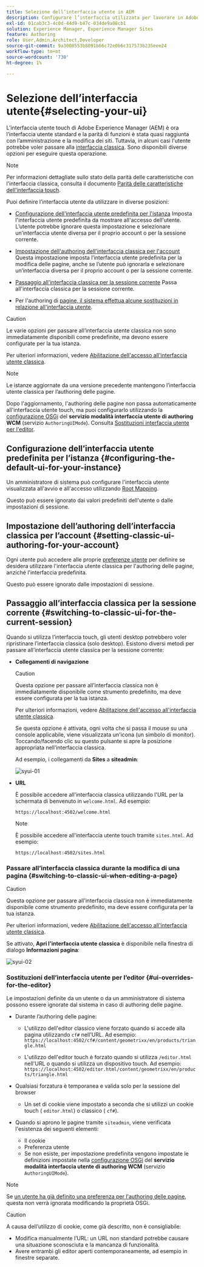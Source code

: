 ```yaml
---
title: Selezione dell’interfaccia utente in AEM
description: Configurare l’interfaccia utilizzata per lavorare in Adobe Experience Manager 6.5.
exl-id: 01cab3c3-4c0d-44d9-b47c-034de9a08cb1
solution: Experience Manager, Experience Manager Sites
feature: Authoring
role: User,Admin,Architect,Developer
source-git-commit: 9a3008553b8091b66c72e0b6c317573b235eee24
workflow-type: tm+mt
source-wordcount: '738'
ht-degree: 1%

---
```


# Selezione dell’interfaccia utente{#selecting-your-ui}

L’interfaccia utente touch di Adobe Experience Manager (AEM) è ora l’interfaccia utente standard e la parità di funzioni è stata quasi raggiunta con l’amministrazione e la modifica dei siti. Tuttavia, in alcuni casi l&#39;utente potrebbe voler passare alla [interfaccia classica](/help/sites-classic-ui-authoring/classicui.md). Sono disponibili diverse opzioni per eseguire questa operazione.

>[!NOTE]
>
>Per informazioni dettagliate sullo stato della parità delle caratteristiche con l&#39;interfaccia classica, consulta il documento [Parità delle caratteristiche dell&#39;interfaccia touch](/help/release-notes/touch-ui-features-status.md).

Puoi definire l’interfaccia utente da utilizzare in diverse posizioni:

* [Configurazione dell&#39;interfaccia utente predefinita per l&#39;istanza](#configuring-the-default-ui-for-your-instance)
Imposta l&#39;interfaccia utente predefinita da mostrare all&#39;accesso dell&#39;utente. L’utente potrebbe ignorare questa impostazione e selezionare un’interfaccia utente diversa per il proprio account o per la sessione corrente.

* [Impostazione dell&#39;authoring dell&#39;interfaccia classica per l&#39;account](/help/sites-authoring/select-ui.md#setting-classic-ui-authoring-for-your-account)
Questa impostazione imposta l’interfaccia utente predefinita per la modifica delle pagine, anche se l’utente può ignorarla e selezionare un’interfaccia diversa per il proprio account o per la sessione corrente.

* [Passaggio all&#39;interfaccia classica per la sessione corrente](#switching-to-classic-ui-for-the-current-session)
Passa all&#39;interfaccia classica per la sessione corrente.

* Per l&#39;authoring di [ pagine, il sistema effettua alcune sostituzioni in relazione all&#39;interfaccia utente](#ui-overrides-for-the-editor).

>[!CAUTION]
>
>Le varie opzioni per passare all’interfaccia utente classica non sono immediatamente disponibili come predefinite, ma devono essere configurate per la tua istanza.
>
>Per ulteriori informazioni, vedere [Abilitazione dell&#39;accesso all&#39;interfaccia utente classica](/help/sites-administering/enable-classic-ui.md).

>[!NOTE]
>
>Le istanze aggiornate da una versione precedente mantengono l’interfaccia utente classica per l’authoring delle pagine.
>
>Dopo l&#39;aggiornamento, l&#39;authoring delle pagine non passa automaticamente all&#39;interfaccia utente touch, ma puoi configurarlo utilizzando la [configurazione OSGi](/help/sites-deploying/configuring-osgi.md) del **servizio modalità interfaccia utente di authoring WCM** (servizio `AuthoringUIMode`). Consulta [Sostituzioni interfaccia utente per l&#39;editor](#ui-overrides-for-the-editor).

## Configurazione dell’interfaccia utente predefinita per l’istanza {#configuring-the-default-ui-for-your-instance}

Un amministratore di sistema può configurare l&#39;interfaccia utente visualizzata all&#39;avvio e all&#39;accesso utilizzando [Root Mapping](/help/sites-deploying/osgi-configuration-settings.md#daycqrootmapping).

Questo può essere ignorato dai valori predefiniti dell&#39;utente o dalle impostazioni di sessione.

## Impostazione dell’authoring dell’interfaccia classica per l’account {#setting-classic-ui-authoring-for-your-account}

Ogni utente può accedere alle proprie [preferenze utente](/help/sites-authoring/user-properties.md#userpreferences) per definire se desidera utilizzare l&#39;interfaccia utente classica per l&#39;authoring delle pagine, anziché l&#39;interfaccia predefinita.

Questo può essere ignorato dalle impostazioni di sessione.

## Passaggio all’interfaccia classica per la sessione corrente {#switching-to-classic-ui-for-the-current-session}

Quando si utilizza l’interfaccia touch, gli utenti desktop potrebbero voler ripristinare l’interfaccia classica (solo desktop). Esistono diversi metodi per passare all’interfaccia utente classica per la sessione corrente:

* **Collegamenti di navigazione**

  >[!CAUTION]
  >
  >Questa opzione per passare all’interfaccia classica non è immediatamente disponibile come strumento predefinito, ma deve essere configurata per la tua istanza.
  >
  >
  >Per ulteriori informazioni, vedere [Abilitazione dell&#39;accesso all&#39;interfaccia utente classica](/help/sites-administering/enable-classic-ui.md).

  Se questa opzione è attivata, ogni volta che si passa il mouse su una console applicabile, viene visualizzata un&#39;icona (un simbolo di monitor). Toccando/facendo clic su questo pulsante si apre la posizione appropriata nell’interfaccia classica.

  Ad esempio, i collegamenti da **Sites** a **siteadmin**:

  ![syui-01](assets/syui-01.png)

* **URL**

  È possibile accedere all&#39;interfaccia classica utilizzando l&#39;URL per la schermata di benvenuto in `welcome.html`. Ad esempio:

  `https://localhost:4502/welcome.html`

  >[!NOTE]
  >
  >È possibile accedere all&#39;interfaccia utente touch tramite `sites.html`. Ad esempio:
  >
  >
  >`https://localhost:4502/sites.html`

### Passare all’interfaccia classica durante la modifica di una pagina {#switching-to-classic-ui-when-editing-a-page}

>[!CAUTION]
>
>Questa opzione per passare all’interfaccia classica non è immediatamente disponibile come strumento predefinito, ma deve essere configurata per la tua istanza.
>
>Per ulteriori informazioni, vedere [Abilitazione dell&#39;accesso all&#39;interfaccia utente classica](/help/sites-administering/enable-classic-ui.md).

Se attivato, **Apri l&#39;interfaccia utente classica** è disponibile nella finestra di dialogo **Informazioni pagina**:

![syui-02](assets/syui-02.png)

### Sostituzioni dell’interfaccia utente per l’editor {#ui-overrides-for-the-editor}

Le impostazioni definite da un utente o da un amministratore di sistema possono essere ignorate dal sistema in caso di authoring delle pagine.

* Durante l’authoring delle pagine:

   * L&#39;utilizzo dell&#39;editor classico viene forzato quando si accede alla pagina utilizzando `cf#` nell&#39;URL. Ad esempio:
     `https://localhost:4502/cf#/content/geometrixx/en/products/triangle.html`

   * L&#39;utilizzo dell&#39;editor touch è forzato quando si utilizza `/editor.html` nell&#39;URL o quando si utilizza un dispositivo touch. Ad esempio:
     `https://localhost:4502/editor.html/content/geometrixx/en/products/triangle.html`

* Qualsiasi forzatura è temporanea e valida solo per la sessione del browser

   * Un set di cookie viene impostato a seconda che si utilizzi un cookie touch ( `editor.html`) o classico ( `cf#`).

* Quando si aprono le pagine tramite `siteadmin`, viene verificata l&#39;esistenza dei seguenti elementi:

   * Il cookie
   * Preferenza utente
   * Se non esiste, per impostazione predefinita vengono impostate le definizioni impostate nella [configurazione OSGi](/help/sites-deploying/configuring-osgi.md) del **servizio modalità interfaccia utente di authoring WCM** (servizio `AuthoringUIMode`).

>[!NOTE]
>
>Se [un utente ha già definito una preferenza per l&#39;authoring delle pagine](#settingthedefaultauthoringuiforyouraccount), questa non verrà ignorata modificando la proprietà OSGi.

>[!CAUTION]
>
>A causa dell’utilizzo di cookie, come già descritto, non è consigliabile:
>
>* Modifica manualmente l’URL: un URL non standard potrebbe causare una situazione sconosciuta e la mancanza di funzionalità.
>* Avere entrambi gli editor aperti contemporaneamente, ad esempio in finestre separate.

